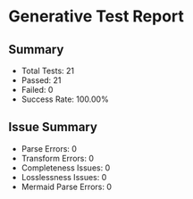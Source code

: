 # Generative Test Report

## Summary
- Total Tests: 21
- Passed: 21
- Failed: 0
- Success Rate: 100.00%

## Issue Summary
- Parse Errors: 0
- Transform Errors: 0
- Completeness Issues: 0
- Losslessness Issues: 0
- Mermaid Parse Errors: 0

